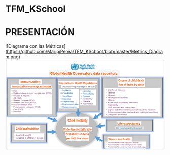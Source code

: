 # TFM_KSchool
# PRESENTACIÓN
![Diagrama con las Métricas] (https://github.com/MaripiPerea/TFM_KSchool/blob/master/Metrics_Diagram.png)
![GitHub Logo](https://github.com/MaripiPerea/TFM_KSchool/blob/master/Metrics_Diagram.png?raw=true)


